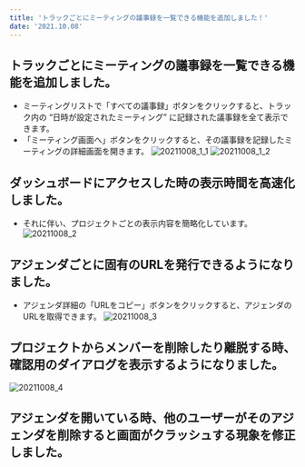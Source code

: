 ```yaml
---
title: 'トラックごとにミーティングの議事録を一覧できる機能を追加しました！'
date: '2021.10.08'
---
```

## トラックごとにミーティングの議事録を一覧できる機能を追加しました。
- ミーティングリストで「すべての議事録」ボタンをクリックすると、トラック内の “日時が設定されたミーティング” に記録された議事録を全て表示できます。  
- 「ミーティング画面へ」ボタンをクリックすると、その議事録を記録したミーティングの詳細画面を開きます。
  ![20211008_1_1](https://user-images.githubusercontent.com/35027328/136534689-2a443da5-84d9-4715-81c6-92ffa8967e5f.jpg)
  ![20211008_1_2](https://user-images.githubusercontent.com/35027328/136534888-9e137d11-8346-4f4f-ad16-7b00b2e1c950.jpg)
  
## ダッシュボードにアクセスした時の表示時間を高速化しました。
- それに伴い、プロジェクトごとの表示内容を簡略化しています。
  ![20211008_2](https://user-images.githubusercontent.com/35027328/136535069-a81fc9d6-e30b-4521-9c13-7953ed10c429.jpg)
  
## アジェンダごとに固有のURLを発行できるようになりました。
- アジェンダ詳細の「URLをコピー」ボタンをクリックすると、アジェンダのURLを取得できます。
  ![20211008_3](https://user-images.githubusercontent.com/35027328/136535193-8616ba86-8988-47cd-8965-78d6583fdc4a.jpg)
  
## プロジェクトからメンバーを削除したり離脱する時、確認用のダイアログを表示するようになりました。
  ![20211008_4](https://user-images.githubusercontent.com/35027328/136535355-7b4f9008-842e-4cff-a1ac-c83df53b8eb5.jpg)
  
## アジェンダを開いている時、他のユーザーがそのアジェンダを削除すると画面がクラッシュする現象を修正しました。
